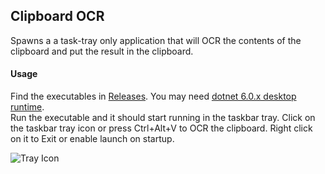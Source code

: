 ## Clipboard OCR

Spawns a a task-tray only application that will OCR the contents of the clipboard and put the result in the clipboard.  

#### Usage
Find the executables in [Releases](https://github.com/sin3point14/ClipboardOCR/releases). You may need [dotnet 6.0.x desktop runtime](https://dotnet.microsoft.com/en-us/download/dotnet/thank-you/runtime-desktop-6.0.14-windows-x64-installer).  
Run the executable and it should start running in the taskbar tray. Click on the taskbar tray icon or press Ctrl+Alt+V to OCR the clipboard. Right click on it to Exit or enable launch on startup.

![Tray Icon](https://i.imgur.com/UoZL0Kg.png)

